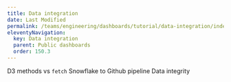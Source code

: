 ```yaml
---
title: Data integration
date: Last Modified 
permalink: /teams/engineering/dashboards/tutorial/data-integration/index.html
eleventyNavigation:
  key: Data integration
  parent: Public dashboards
  order: 150.3
---
```



D3 methods vs `fetch`
Snowflake to Github pipeline
Data integrity

